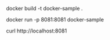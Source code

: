 docker build -t docker-sample .

docker run -p 8081:8081 docker-sample

curl http://localhost:8081

